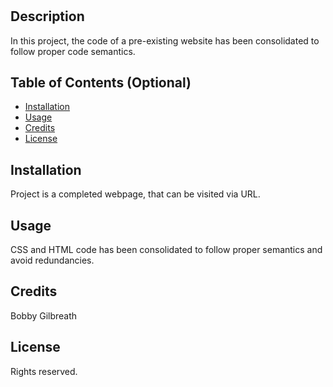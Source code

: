 # <challenge-01>

## Description

In this project, the code of a pre-existing website has been consolidated to follow proper code semantics.


## Table of Contents (Optional)

- [Installation](#installation)
- [Usage](#usage)
- [Credits](#credits)
- [License](#license)

## Installation

Project is a completed webpage, that can be visited via URL.

## Usage

CSS and HTML code has been consolidated to follow proper semantics and avoid redundancies. 

## Credits

Bobby Gilbreath

## License

Rights reserved.